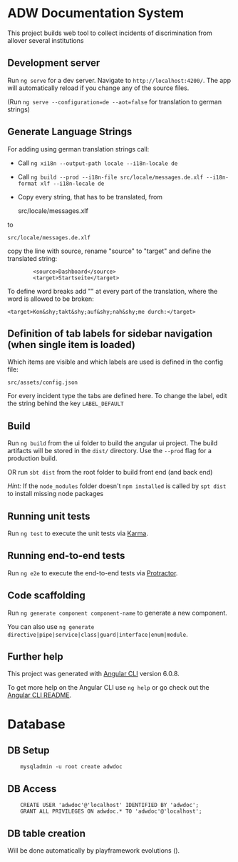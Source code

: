 # ADW Documentation System

This project builds web tool to collect incidents of discrimination from allover several institutions
 

## Development server

Run `ng serve` for a dev server. Navigate to `http://localhost:4200/`. The app will automatically reload if you change any of the source files.

(Run `ng serve --configuration=de --aot=false` for translation to german strings)

## Generate Language Strings

For adding using german translation strings call:

* Call `ng xi18n --output-path locale --i18n-locale de`

* Call `ng build --prod --i18n-file src/locale/messages.de.xlf --i18n-format xlf --i18n-locale de`

* Copy every string, that has to be translated, from


    src/locale/messages.xlf 

to

    src/locale/messages.de.xlf
    
copy the line with source, rename "source" to "target" and define the translated string:

    
            <source>Dashboard</source>
            <target>Startseite</target>

To define word breaks add "&shy;" at every part of the translation, where the word is allowed to be broken:

    <target>Kon&shy;takt&shy;auf&shy;nah&shy;me durch:</target>

## Definition of tab labels for sidebar navigation (when single item is loaded)

Which items are visible and which labels are used is defined in the config file:

`src/assets/config.json`

For every incident type the tabs are defined here. To change the label, edit the string behind the key `LABEL_DEFAULT`

## Build

Run `ng build` from the ui folder to build the angular ui project. The build artifacts will be stored in the `dist/` directory. Use the `--prod` flag for a production build.

OR run `sbt dist` from the root folder to build front end (and back end)

*Hint:* If the `node_modules` folder doesn't `npm installed` is called by `spt dist` to install missing node packages

## Running unit tests

Run `ng test` to execute the unit tests via [Karma](https://karma-runner.github.io).

## Running end-to-end tests

Run `ng e2e` to execute the end-to-end tests via [Protractor](http://www.protractortest.org/).

## Code scaffolding

Run `ng generate component component-name` to generate a new component. 

You can also use `ng generate directive|pipe|service|class|guard|interface|enum|module`.

## Further help

This project was generated with [Angular CLI](https://github.com/angular/angular-cli) version 6.0.8.

To get more help on the Angular CLI use `ng help` or go check out the [Angular CLI README](https://github.com/angular/angular-cli/blob/master/README.md).

# Database

## DB Setup

```
    mysqladmin -u root create adwdoc
```

## DB Access

```
    CREATE USER 'adwdoc'@'localhost' IDENTIFIED BY 'adwdoc';
    GRANT ALL PRIVILEGES ON adwdoc.* TO 'adwdoc'@'localhost';
```

## DB table creation

Will be done automatically by playframework evolutions ().
